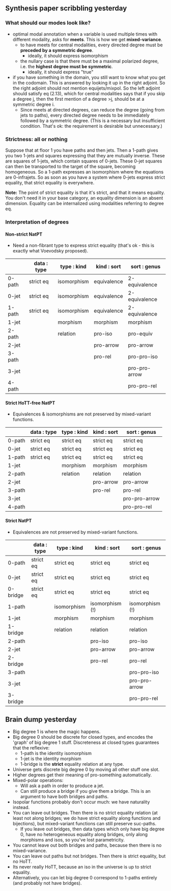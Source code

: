 ## Synthesis paper scribbling yesterday

### What should our modes look like?

- optimal modal annotation when a variable is used multiple times with different modality, asks for **meets**. This is how we get **mixed-variance**.
   - to have meets for central modalities, every directed degree must be **preceded by a symmetric degree**.
      - ideally, it should express isomorphism
   - the nullary case is that there must be a maximal polarized degree, i.e. the **highest degree must be symmetric**.
      - ideally, it should express "true"
- if you have something in the domain, you still want to know what you get in the codomain. This is answered by looking it up in the right adjoint. So the right adjoint should not mention equijets/mixpol. So the left adjoint should satisfy eq (2.13), which for central modalities says that if you skip a degree j, then the first mention of a degree >j, should be at a symmetric degree i.
   - Since meets at directed degrees, can reduce the degree (going from jets to paths), every directed degree needs to be immediately followed by a symmetric degree. (This is a necessary but insufficient condition. That's ok: the requirement is desirable but unnecessary.)

### Strictness: all or nothing

Suppose that at floor 1 you have paths and then jets.
Then a 1-path gives you two 1-jets and squares expressing that they are mutually inverse.
These are squares of 1-jets, which contain squares of 0-jets. These 0-jet squares can then be transported to the target of the square, becoming homogeneous.
So a 1-path expresses an isomorphism where the equations are 0-infrajets.
So as soon as you have a system where 0-jets express strict equality, that strict equality is everywhere.

**Note:** The point of strict equality is that it's strict, and that it means equality. You don't need it in your base category, an equality dimension is an absent dimension. Equality can be internalized using modalities referring to degree eq.

### Interpretation of degrees

#### Non-strict NatPT

* Need a non-fibrant type to express strict equality (that's ok - this is exactly what Voevodsky proposed).

|        | data : type | type : kind | kind : sort | sort : genus  |
| ------ | ----------- | ----------- | ----------- | ------------- |
| 0-path | strict eq   | isomorphism | equivalence | 2-equivalence |
| 0-jet  | strict eq   | isomorphism | equivalence | 2-equivalence |
| 1-path | strict eq   | isomorphism | equivalence | 2-equivalence |
| 1-jet  |             | morphism    | morphism    | morphism      |
| 2-path |             | relation    | pro-iso     | pro-equiv     |
| 2-jet  |             |             | pro-arrow   | pro-arrow     |
| 3-path |             |             | pro-rel     | pro-pro-iso   |
| 3-jet  |             |             |             | pro-pro-arrow |
| 4-path |             |             |             | pro-pro-rel   |

#### Strict HoTT-free NatPT

* Equivalences & isomorphisms are not preserved by mixed-variant functions.

|        | data : type | type : kind | kind : sort | sort : genus  |
| ------ | ----------- | ----------- | ----------- | ------------- |
| 0-path | strict eq   | strict eq   | strict eq   | strict eq     |
| 0-jet  | strict eq   | strict eq   | strict eq   | strict eq     |
| 1-path | strict eq   | strict eq   | strict eq   | strict eq     |
| 1-jet  |             | morphism    | morphism    | morphism      |
| 2-path |             | relation    | relation    | relation      |
| 2-jet  |             |             | pro-arrow   | pro-arrow     |
| 3-path |             |             | pro-rel     | pro-rel       |
| 3-jet  |             |             |             | pro-pro-arrow |
| 4-path |             |             |             | pro-pro-rel   |

#### Strict NatPT

- Equivalences are not preserved by mixed-variant functions.

|          | data : type | type : kind | kind : sort     | sort : genus    |
| -------- | ----------- | ----------- | --------------- | --------------- |
| 0-path   | strict eq   | strict eq   | strict eq       | strict eq       |
| 0-jet    | strict eq   | strict eq   | strict eq       | strict eq       |
| 0-bridge | strict eq   | strict eq   | strict eq       | strict eq       |
| 1-path   |             | isomorphism | isomorphism (!) | isomorphism (!) |
| 1-jet    |             | morphism    | morphism        | morphism        |
| 1-bridge |             | relation    | relation        | relation        |
| 2-path   |             |             | pro-iso         | pro-iso         |
| 2-jet    |             |             | pro-arrow       | pro-arrow       |
| 2-bridge |             |             | pro-rel         | pro-rel         |
| 3-path   |             |             |                 | pro-pro-iso     |
| 3-jet    |             |             |                 | pro-pro-arrow   |
| 3-bridge |             |             |                 | pro-pro-rel     |



## Brain dump yesterday

- Big degree 1 is where the magic happens.
- Big degree 0 should be discrete for closed types, and encodes the 'graph' of big degree 1 stuff. Discreteness at closed types guarantees that the reflexive:
   - 1-path is the identity isomorphism
   - 1-jet is the identity morphism
   - 1-bridge is the **strict** equality relation
     at any type.
- Universe gets discrete big degree 0 by moving all other stuff one slot.
- Higher degrees get their meaning of pro-something automatically.
- Mixed-polar operations:
   - Will ask a path in order to produce a jet.
   - Can still produce a bridge if you give them a bridge.
     This is an argument to have both bridges and paths.
- Isopolar functions probably don't occur much: we have naturality instead.
- You can leave out bridges. Then there is no strict equality relation (at least not along bridges; we do have strict equality along functions and bijections), but mixed-variant functions can still preserve suc-paths.
   - If you leave out bridges, then data types which only have big degree 0, have no heterogeneous equality along bridges, only along morphisms and isos, so you've lost parametricity.
- You cannot leave out both bridges and paths, because then there is no mixed-variance.
- You can leave out paths but not bridges. Then there is strict equality, but no HoTT.
- Its never really HoTT, because an iso in the universe is up to strict equality.
- Alternatively, you can let big degree 0 correspond to 1-paths entirely (and probably not have bridges).
